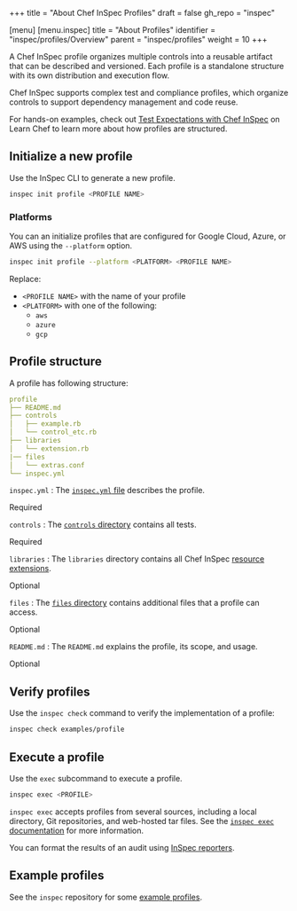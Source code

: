 +++
title = "About Chef InSpec Profiles"
draft = false
gh_repo = "inspec"

[menu]
  [menu.inspec]
    title = "About Profiles"
    identifier = "inspec/profiles/Overview"
    parent = "inspec/profiles"
    weight = 10
+++

A Chef InSpec profile organizes multiple controls into a reusable artifact that can be described and versioned.
Each profile is a standalone structure with its own distribution and execution flow.

Chef InSpec supports complex test and compliance profiles, which organize controls to support dependency management and code reuse.

For hands-on examples, check out [Test Expectations with Chef InSpec](https://www.chef.io/training/tutorials) on Learn Chef to learn more about how profiles are structured.

## Initialize a new profile

Use the InSpec CLI to generate a new profile.

```sh
inspec init profile <PROFILE NAME>
```

### Platforms

You can an initialize profiles that are configured for Google Cloud, Azure, or AWS using the `--platform` option.

```sh
inspec init profile --platform <PLATFORM> <PROFILE NAME>
```

Replace:

- `<PROFILE NAME>` with the name of your profile
- `<PLATFORM>` with one of the following:
  - `aws`
  - `azure`
  - `gcp`

## Profile structure

A profile has following structure:

```yaml
profile
├── README.md
├── controls
│   ├── example.rb
│   └── control_etc.rb
├── libraries
│   └── extension.rb
|── files
│   └── extras.conf
└── inspec.yml
```

`inspec.yml`
: The [`inspec.yml` file](inspec_yml) describes the profile.

  Required

`controls`
: The [`controls` directory](controls) contains all tests.

  Required

`libraries`
: The `libraries` directory contains all Chef InSpec [resource extensions](custom_resources).

  Optional

`files`
: The [`files` directory](files) contains additional files that a profile can access.

  Optional

`README.md`
: The `README.md` explains the profile, its scope, and usage.

  Optional

## Verify profiles

Use the `inspec check` command to verify the implementation of a profile:

```bash
inspec check examples/profile
```

## Execute a profile

Use the `exec` subcommand to execute a profile.

```sh
inspec exec <PROFILE>
```

`inspec exec` accepts profiles from several sources, including a local directory, Git repositories, and web-hosted tar files.
See the [`inspec exec` documentation](/inspec/cli#exec) for more information.

You can format the results of an audit using [InSpec reporters](/inspec/reporters/).

## Example profiles

See the `inspec` repository for some [example profiles](https://github.com/inspec/inspec/tree/main/examples).
